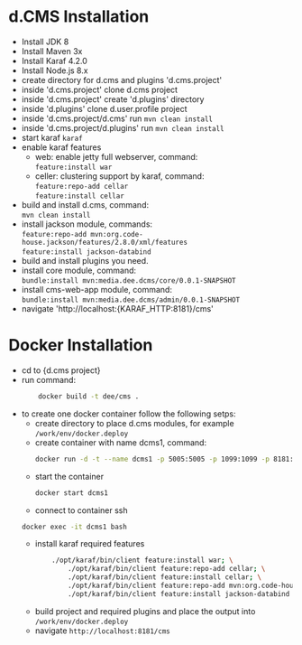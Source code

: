 # d.CMS Installation

* Install JDK 8
* Install Maven 3x
* Install Karaf 4.2.0
* Install Node.js 8.x
* create directory for d.cms and plugins 'd.cms.project'
* inside 'd.cms.project' clone d.cms project
* inside 'd.cms.project' create 'd.plugins' directory
* inside 'd.plugins' clone d.user.profile project
* inside 'd.cms.project/d.cms' run ``mvn clean install``
* inside 'd.cms.project/d.plugins' run ``mvn clean install``
* start karaf ``karaf``
* enable karaf features
    * web: enable jetty full webserver, command:<br/>
        ``feature:install war``
    * celler: clustering support by karaf, command: <br/>
    ``feature:repo-add cellar``<br/>
    ``feature:install cellar``
* build and install d.cms, command:<br/>
    ``mvn clean install``
* install jackson module, commands:<br/>
    ``feature:repo-add mvn:org.code-house.jackson/features/2.8.0/xml/features``<br/>
    ``feature:install jackson-databind``
* build and install plugins you need.
* install core module, command:<br/>
  ``bundle:install mvn:media.dee.dcms/core/0.0.1-SNAPSHOT``
* install cms-web-app module, command:<br/>
    ``bundle:install mvn:media.dee.dcms/admin/0.0.1-SNAPSHOT``
* navigate 'http://localhost:{KARAF_HTTP:8181}/cms'


# Docker Installation
* cd to {d.cms project}
* run command:<br/>
    ```bash 
        docker build -t dee/cms .
    ```
* to create one docker container follow the following setps:
    * create directory to place d.cms modules, for example `/work/env/docker.deploy`
    * create container with name dcms1, command:<br/>
        ```bash
        docker run -d -t --name dcms1 -p 5005:5005 -p 1099:1099 -p 8181:8181 -p 44444:44444 -v /work/env/docker.deploy:/deploy dee/cms
        ```
    * start the container
        ```bash
        docker start dcms1
        ```
    * connect to container ssh
    ```bash
    docker exec -it dcms1 bash
    ```
    * install karaf required features
        ```bash
            ./opt/karaf/bin/client feature:install war; \
                ./opt/karaf/bin/client feature:repo-add cellar; \
                ./opt/karaf/bin/client feature:install cellar; \
                ./opt/karaf/bin/client feature:repo-add mvn:org.code-house.jackson/features/2.8.0/xml/features; \
                ./opt/karaf/bin/client feature:install jackson-databind
        ```
    * build project and required plugins and place the output into `/work/env/docker.deploy`
    * navigate `http://localhost:8181/cms`